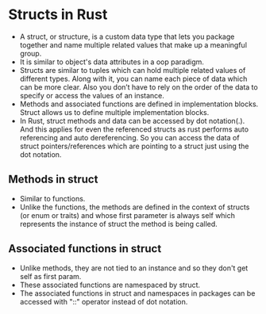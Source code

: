 # Structs in Rust
- A struct, or structure, is a custom data type that lets you package together and name multiple related values that make up a meaningful group.
- It is similar to object's data attributes in a oop paradigm.
- Structs are similar to tuples which can hold multiple related values of different types. Along with it, you can name each piece of data which can be more clear. Also you don’t have to rely on the order of the data to specify or access the values of an instance.
- Methods and associated functions are defined in implementation blocks. Struct allows us to define multiple implementation blocks.
- In Rust, struct methods and data can be accessed by dot notation(.). And this applies for even the referenced structs as rust performs auto referencing and auto dereferencing. So you can access the data of struct pointers/references which are pointing to a struct just using the dot notation.
## Methods in struct
- Similar to functions.
- Unlike the functions, the methods are defined in the context of structs (or enum or traits) and whose first parameter is always self which represents the instance of struct the method is being called.

## Associated functions in struct
- Unlike methods, they are not tied to an instance and so they don't get self as first param.
- These associated functions are namespaced by struct.
- The associated functions in struct and namespaces in packages can be accessed with "::" operator instead of dot notation.